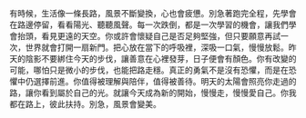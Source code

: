 有時候，生活像一條長路，風景不斷變換，心也會疲憊。別急著跑完全程，先學會在路邊停留，看看陽光、聽聽風聲。每一次跌倒，都是一次學習的機會，讓我們學會抬頭，看見更遠的天空。你或許會懷疑自己是否足夠堅強，但只要願意再試一次，世界就會打開一扇新門。把心放在當下的呼吸裡，深吸一口氣，慢慢放鬆。昨天的陰影不要綁住今天的步伐，讓善意在心裡發芽，日子便會有顏色。你有改變的可能，哪怕只是微小的步伐，也能把路走穩。真正的勇氣不是沒有恐懼，而是在恐懼中仍選擇前進。你值得被理解與陪伴，值得被善待。明天的太陽會照亮你走過的路，讓你看到屬於自己的光。就讓今天成為新的開始，慢慢走，慢慢愛自己。你我都在路上，彼此扶持。別急，風景會變美。